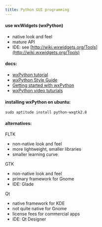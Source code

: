 ```yaml
---
title: Python GUI programming
---
```


#### use wxWidgets (wxPython)

- native look and feel
- mature API
- IDE: see [http://wiki.wxwidgets.org/Tools](http://wiki.wxwidgets.org/Tools)

#### docs:

- [wxPython tutorial](http://www.zetcode.com/wxpython/)
- [wxPython Style Guide](http://wiki.wxpython.org/wxPython%20Style%20Guide)
- [Getting started with wxPython](http://wiki.wxpython.org/Getting%20Started)
- [wxPython video tuturials](http://showmedo.com/videotutorials/series?name=PythonWxPythonBeginnersSeries)

#### installing wxPython on ubuntu:

```
sudo aptitude install python-wxgtk2.8
```

#### alternatives:

FLTK

- non-native look and feel
- more lightweight, smaller libraries
- smaller learning curve

GTK

- non-native look and feel
- primary framework for Gnome
- IDE: Glade

Qt

- native framework for KDE
- not quite native for Gnome
- license fees for commercial apps
- IDE: Qt Designer
